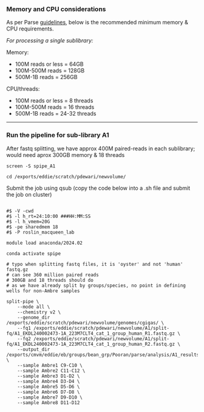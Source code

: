 ### Memory and CPU considerations
As per Parse [guidelines](https://support.parsebiosciences.com/hc/en-us/articles/23060102930580-Pipeline-Installation-Current-Version), below is the recommended minimum memory & CPU requirements.  

*For processing a single sublibrary:*

Memory:

- 100M reads or less =  64GB
- 100M-500M reads = 128GB
- 500M-1B  reads = 256GB

CPU/threads:
- 100M reads or less =  8 threads
- 100M-500M reads = 16 threads
- 500M-1B  reads = 24-32 threads

***

### Run the pipeline for sub-library A1

After fastq splitting, we have approx 400M paired-reads in each sublibrary; would need aprox 300GB memory & 18 threads  

```
screen -S spipe_A1

cd /exports/eddie/scratch/pdewari/newvolume/
```

Submit the job using qsub (copy the code below into a .sh file and submit the job on cluster)  

```

#$ -V -cwd
#$ -l h_rt=24:10:00 ###HH:MM:SS
#$ -l h_vmem=20G
#$ -pe sharedmem 18
#$ -P roslin_macqueen_lab

module load anaconda/2024.02

conda activate spipe

# typo when splitting fastq files, it is 'oyster' and not 'human' fastq.gz
# can see 360 million paired reads 
# 300GB and 18 threads should do
# as we have already split by groups/species, no point in defining wells for non-Ambre samples

split-pipe \
    --mode all \
    --chemistry v2 \
    --genome_dir /exports/eddie/scratch/pdewari/newvolume/genomes/cgigas/ \
    --fq1 /exports/eddie/scratch/pdewari/newvolume/A1/split-fq/A1_EKDL240002473-1A_223M7CLT4_cat_1_group_human_R1.fastq.gz \
    --fq2 /exports/eddie/scratch/pdewari/newvolume/A1/split-fq/A1_EKDL240002473-1A_223M7CLT4_cat_1_group_human_R2.fastq.gz \
    --output_dir /exports/cmvm/eddie/eb/groups/bean_grp/Pooran/parse/analysis/A1_results \
    --sample Ambre1 C9-C10 \
    --sample Ambre2 C11-C12 \
    --sample Ambre3 D1-D2 \
    --sample Ambre4 D3-D4 \
    --sample Ambre5 D5-D6 \
    --sample Ambre6 D7-D8 \
    --sample Ambre7 D9-D10 \
    --sample Ambre8 D11-D12
```
